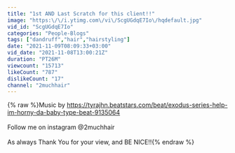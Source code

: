 ```yaml
---
title: "1st AND Last Scratch for this client!!"
image: "https:\/\/i.ytimg.com\/vi\/ScgUGdqE7Io\/hqdefault.jpg"
vid_id: "ScgUGdqE7Io"
categories: "People-Blogs"
tags: ["dandruff","hair","hairstyling"]
date: "2021-11-09T08:09:33+03:00"
vid_date: "2021-11-08T13:00:21Z"
duration: "PT26M"
viewcount: "15713"
likeCount: "787"
dislikeCount: "17"
channel: "2muchhair"
---
```

{% raw %}Music by <a rel="nofollow" target="blank" href="https://tyrajhn.beatstars.com/beat/exodus-series-help-im-horny-da-baby-type-beat-9135064">https://tyrajhn.beatstars.com/beat/exodus-series-help-im-horny-da-baby-type-beat-9135064</a><br /><br />Follow me on instagram @2muchhair <br /><br />As always Thank You for your view, and BE NICE!!{% endraw %}
